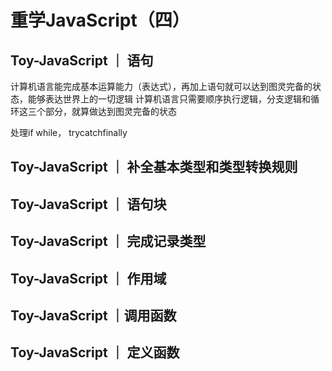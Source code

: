 # 重学JavaScript（四）

## Toy-JavaScript ｜ 语句

计算机语言能完成基本运算能力（表达式），再加上语句就可以达到图灵完备的状态，能够表达世界上的一切逻辑
计算机语言只需要顺序执行逻辑，分支逻辑和循环这三个部分，就算做达到图灵完备的状态

处理if
while，
trycatchfinally



## Toy-JavaScript ｜ 补全基本类型和类型转换规则

## Toy-JavaScript ｜ 语句块

## Toy-JavaScript ｜ 完成记录类型

## Toy-JavaScript ｜ 作用域

## Toy-JavaScript ｜调用函数

## Toy-JavaScript ｜ 定义函数
